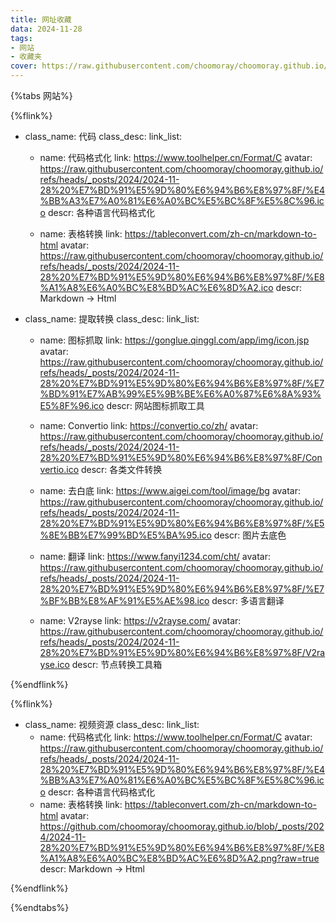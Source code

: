 ```yaml
---
title: 网址收藏
data: 2024-11-28
tags: 
- 网站
- 收藏夹
cover: https://raw.githubusercontent.com/choomoray/choomoray.github.io/refs/heads/_posts/2024/2024-11-28%20%E7%BD%91%E5%9D%80%E6%94%B6%E8%97%8F/%E5%B0%81%E9%9D%A2.webp
---
```




{%tabs 网站%}
<!-- tab 常用网站-->



<!--endtab-->
<!-- tab 工具-->

{%flink%}

- class_name: 代码
  class_desc: 
  link_list:
    - name: 代码格式化
      link: https://www.toolhelper.cn/Format/C
      avatar: https://raw.githubusercontent.com/choomoray/choomoray.github.io/refs/heads/_posts/2024/2024-11-28%20%E7%BD%91%E5%9D%80%E6%94%B6%E8%97%8F/%E4%BB%A3%E7%A0%81%E6%A0%BC%E5%BC%8F%E5%8C%96.ico
      descr: 各种语言代码格式化

    - name: 表格转换
      link: https://tableconvert.com/zh-cn/markdown-to-html
      avatar: https://raw.githubusercontent.com/choomoray/choomoray.github.io/refs/heads/_posts/2024/2024-11-28%20%E7%BD%91%E5%9D%80%E6%94%B6%E8%97%8F/%E8%A1%A8%E6%A0%BC%E8%BD%AC%E6%8D%A2.ico
      descr: Markdown -> Html

- class_name: 提取转换
  class_desc: 
  link_list:
    - name: 图标抓取
      link: https://gonglue.qinggl.com/app/img/icon.jsp
      avatar: https://raw.githubusercontent.com/choomoray/choomoray.github.io/refs/heads/_posts/2024/2024-11-28%20%E7%BD%91%E5%9D%80%E6%94%B6%E8%97%8F/%E7%BD%91%E7%AB%99%E5%9B%BE%E6%A0%87%E6%8A%93%E5%8F%96.ico
      descr: 网站图标抓取工具

    - name: Convertio
      link: https://convertio.co/zh/
      avatar: https://raw.githubusercontent.com/choomoray/choomoray.github.io/refs/heads/_posts/2024/2024-11-28%20%E7%BD%91%E5%9D%80%E6%94%B6%E8%97%8F/Convertio.ico
      descr: 各类文件转换

    - name: 去白底
      link: https://www.aigei.com/tool/image/bg
      avatar: https://raw.githubusercontent.com/choomoray/choomoray.github.io/refs/heads/_posts/2024/2024-11-28%20%E7%BD%91%E5%9D%80%E6%94%B6%E8%97%8F/%E5%8E%BB%E7%99%BD%E5%BA%95.ico
      descr: 图片去底色

    - name: 翻译
      link: https://www.fanyi1234.com/cht/
      avatar: https://raw.githubusercontent.com/choomoray/choomoray.github.io/refs/heads/_posts/2024/2024-11-28%20%E7%BD%91%E5%9D%80%E6%94%B6%E8%97%8F/%E7%BF%BB%E8%AF%91%E5%AE%98.ico
      descr: 多语言翻译

    - name: V2rayse
      link: https://v2rayse.com/
      avatar: https://raw.githubusercontent.com/choomoray/choomoray.github.io/refs/heads/_posts/2024/2024-11-28%20%E7%BD%91%E5%9D%80%E6%94%B6%E8%97%8F/V2rayse.ico
      descr: 节点转换工具箱


{%endflink%}


<!--endtab-->
<!-- tab 资源-->

{%flink%}

- class_name: 视频资源
  class_desc: 
  link_list:
    - name: 代码格式化
      link: https://www.toolhelper.cn/Format/C
      avatar: https://raw.githubusercontent.com/choomoray/choomoray.github.io/refs/heads/_posts/2024/2024-11-28%20%E7%BD%91%E5%9D%80%E6%94%B6%E8%97%8F/%E4%BB%A3%E7%A0%81%E6%A0%BC%E5%BC%8F%E5%8C%96.ico
      descr: 各种语言代码格式化
    - name: 表格转换
      link: https://tableconvert.com/zh-cn/markdown-to-html
      avatar: https://github.com/choomoray/choomoray.github.io/blob/_posts/2024/2024-11-28%20%E7%BD%91%E5%9D%80%E6%94%B6%E8%97%8F/%E8%A1%A8%E6%A0%BC%E8%BD%AC%E6%8D%A2.png?raw=true
      descr: Markdown -> Html

{%endflink%}

<!--endtab-->
<!-- tab 常用网站-->


<!--endtab-->
{%endtabs%}